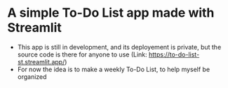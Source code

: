 # A simple To-Do List app made with Streamlit
- This app is still in development, and its deployement is private, but the source code is there for anyone to use (Link: https://to-do-list-st.streamlit.app/)
- For now the idea is to make a weekly To-Do List, to help myself be organized
